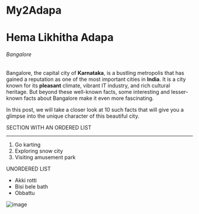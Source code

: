 # My2Adapa
# Hema Likhitha Adapa
###### Bangalore
Bangalore, the capital city of **Karnataka**, is a bustling metropolis that has gained a reputation as one of the most important cities in **India**. It is a city known for its **pleasant** climate, vibrant IT industry, and rich cultural heritage. But beyond these well-known facts, some interesting and lesser-known facts about Bangalore make it even more fascinating.

In this post, we will take a closer look at 10 such facts that will give you a glimpse into the unique character of this beautiful city.

SECTION WITH AN ORDERED LIST

***
1. Go karting<br>
3. Exploring snow city<br>
2. Visiting amusement park<br>

UNORDERED LIST

* Akki rotti<br>
* Bisi bele bath<br>
* Obbattu



![image](https://github.com/S565725/My2Adapa/assets/142949845/590786b3-770e-4b04-8a46-75c1289546a1)






